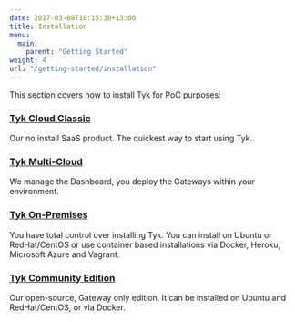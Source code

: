 ```yaml
--- 
date: 2017-03-08T18:15:30+13:00
title: Installation
menu:
  main:
    parent: "Getting Started"
weight: 4
url: "/getting-started/installation"
---
```



This section covers how to install Tyk for PoC purposes:

### [Tyk Cloud Classic](/docs/getting-started/installation/with-tyk-cloud-classic/)

Our no install SaaS product. The quickest way to start using Tyk.

### [Tyk Multi-Cloud](/docs/getting-started/installation/with-tyk-multi-cloud/)

We manage the Dashboard, you deploy the Gateways within your environment.

### [Tyk On-Premises](/docs/getting-started/installation/with-tyk-on-premises/)

You have total control over installing Tyk. You can install on Ubuntu or RedHat/CentOS or use container based installations via Docker, Heroku, Microsoft Azure and Vagrant.

### [Tyk Community Edition](/docs/getting-started/installation/with-tyk-community-edition/)

Our open-source, Gateway only edition. It can be installed on Ubuntu and RedHat/CentOS, or via Docker.


